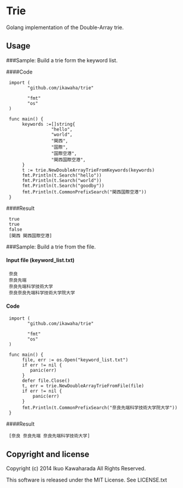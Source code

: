 Trie
============

Golang implementation of the Double-Array trie.

Usage
-----

###Sample: Build a trie form the keyword list.

####Code
```
 import (
        "github.com/ikawaha/trie"
 
        "fmt"
        "os"
 )
 
 func main() {
      keywords :=[]string{
                 "hello",
                 "world",
                 "関西",
                 "国際",
                 "国際空港",
                 "関西国際空港",
      }
      t := trie.NewDoubleArrayTrieFromKeywords(keywords)
      fmt.Println(t.Search("hello"))
      fmt.Println(t.Search("world"))
      fmt.Println(t.Search("goodby"))
      fmt.Println(t.CommonPrefixSearch("関西国際空港"))
 }
```

####Result
```
 true
 true
 false
 [関西 関西国際空港]
```

###Sample: Build a trie from the file.

#### Input file (keyword_list.txt)
```
 奈良
 奈良先端
 奈良先端科学技術大学
 奈良奈良先端科学技術大学院大学
```
#### Code
```
 import (
        "github.com/ikawaha/trie"
 
        "fmt"
        "os"
 )
 
 func main() {
      file, err := os.Open("keyword_list.txt")
      if err != nil {
         panic(err)
      }
      defer file.Close()
      t, err = trie.NewDoubleArrayTrieFromFile(file)
      if err != nil {
          panic(err)
      }
      fmt.Println(t.CommonPrefixSearch("奈良先端科学技術大学院大学"))
 }
```

####Result
```
 [奈良 奈良先端 奈良先端科学技術大学]
```

Copyright and license
---------------------

Copyright (c) 2014 Ikuo Kawaharada All Rights Reserved.

This software is released under the MIT License.
See LICENSE.txt
